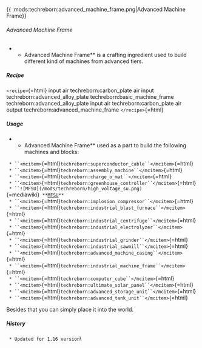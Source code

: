 {{ :mods:techreborn:advanced_machine_frame.png|Advanced
Machine Frame}}

###### Advanced Machine Frame

-   -   Advanced Machine Frame** is a crafting ingredient used to
        build different kind of machines from advanced tiers.

##### Recipe

`<recipe>`{=html} input air techreborn:carbon_plate air input
techreborn:advanced_alloy_plate techreborn:basic_machine_frame
techreborn:advanced_alloy_plate input air techreborn:carbon_plate air
output techreborn:advanced_machine_frame `</recipe>`{=html}

##### Usage

-   -   Advanced Machine Frame** used as a part to build the following
        machines and blocks:

` * ``<mcitem>`{=html}`techreborn:superconductor_cable``</mcitem>`{=html}\
` * ``<mcitem>`{=html}`techreborn:assembly_machine``</mcitem>`{=html}\
` * ``<mcitem>`{=html}`techreborn:charge_o_mat``</mcitem>`{=html}\
` * ``<mcitem>`{=html}`techreborn:greenhouse_controller``</mcitem>`{=html}\
` * ``![MFSU](/mods/techreborn/high_voltage_su.png)`{=mediawiki}` **`[`MFSU`](energy:storage:mfsu "wikilink")`**`\
` * ``<mcitem>`{=html}`techreborn:implosion_compressor``</mcitem>`{=html}\
` * ``<mcitem>`{=html}`techreborn:industrial_blast_furnace``</mcitem>`{=html}\
` * ``<mcitem>`{=html}`techreborn:industrial_centrifuge``</mcitem>`{=html}\
` * ``<mcitem>`{=html}`techreborn:industrial_electrolyzer``</mcitem>`{=html}\
` * ``<mcitem>`{=html}`techreborn:industrial_grinder``</mcitem>`{=html}\
` * ``<mcitem>`{=html}`techreborn:industrial_sawmill``</mcitem>`{=html}\
` * ``<mcitem>`{=html}`techreborn:advanced_machine_casing``</mcitem>`{=html}\
` * ``<mcitem>`{=html}`techreborn:industrial_machine_frame``</mcitem>`{=html}\
` * ``<mcitem>`{=html}`techreborn:computer_cube``</mcitem>`{=html}\
` * ``<mcitem>`{=html}`techreborn:ultimate_solar_panel``</mcitem>`{=html}\
` * ``<mcitem>`{=html}`techreborn:advanced_storage_unit``</mcitem>`{=html}\
` * ``<mcitem>`{=html}`techreborn:advanced_tank_unit``</mcitem>`{=html}

Besides that you can simply place it into the world.

##### History

` * Updated for 1.16 version`\
